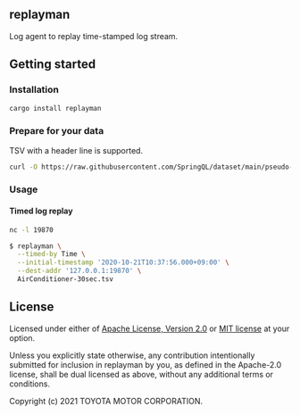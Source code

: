 ## replayman

Log agent to replay time-stamped log stream.

## Getting started

### Installation

```bash
cargo install replayman
```

### Prepare for your data

TSV with a header line is supported.

```bash
curl -O https://raw.githubusercontent.com/SpringQL/dataset/main/pseudo-in-vehicle/AirConditioner-30sec.tsv
```

### Usage

#### Timed log replay

```bash
nc -l 19870
```

```bash
$ replayman \
  --timed-by Time \
  --initial-timestamp '2020-10-21T10:37:56.000+09:00' \
  --dest-addr '127.0.0.1:19870' \
  AirConditioner-30sec.tsv
```

## License

Licensed under either of [Apache License, Version 2.0](LICENSE-APACHE) or [MIT license](LICENSE-MIT) at your option.

Unless you explicitly state otherwise, any contribution intentionally submitted
for inclusion in replayman by you, as defined in the Apache-2.0 license, shall be
dual licensed as above, without any additional terms or conditions.

Copyright (c) 2021 TOYOTA MOTOR CORPORATION.
